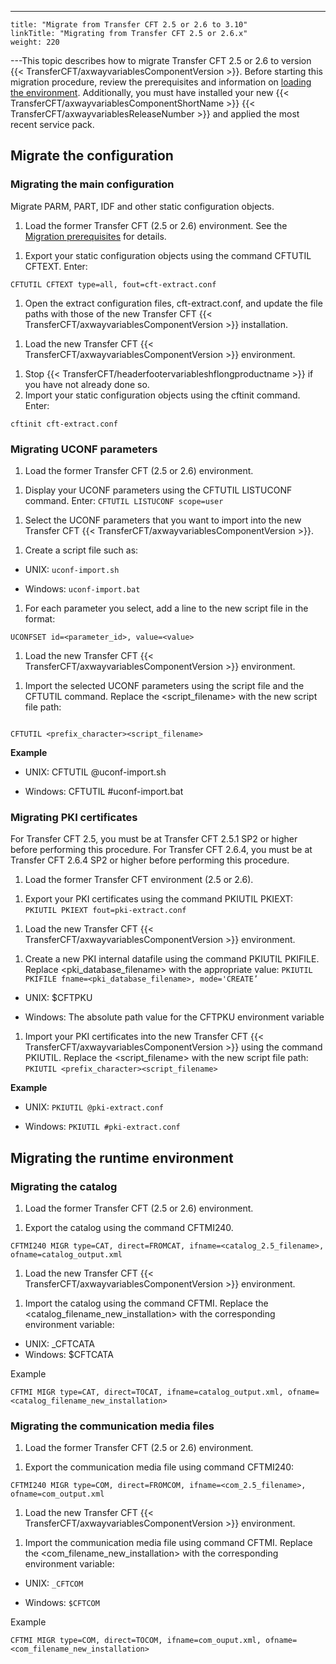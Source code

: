 ---
    title: "Migrate from Transfer CFT 2.5 or 2.6 to 3.10"
    linkTitle: "Migrating from Transfer CFT 2.5 or 2.6.x"
    weight: 220
---This topic describes how to migrate Transfer CFT 2.5 or 2.6 to version {{< TransferCFT/axwayvariablesComponentVersion  >}}. Before starting this migration procedure, review the prerequisites and information on [loading the environment](../). Additionally, you must have installed your new {{< TransferCFT/axwayvariablesComponentShortName  >}} {{< TransferCFT/axwayvariablesReleaseNumber  >}} and applied the most recent service pack.

## Migrate the configuration

### Migrating the main configuration

Migrate PARM, PART, IDF and other static configuration objects.

1. Load the former Transfer CFT (2.5 or 2.6) environment. See the [Migration prerequisites](../) for details.

<!-- -->

1. Export your static configuration objects using the command CFTUTIL CFTEXT. Enter:

```
CFTUTIL CFTEXT type=all, fout=cft-extract.conf
```

1. Open the extract configuration files, cft-extract.conf, and update the file paths with those of the new Transfer CFT {{< TransferCFT/axwayvariablesComponentVersion >}} installation.

<!-- -->

1. Load the new Transfer CFT {{< TransferCFT/axwayvariablesComponentVersion >}} environment.

<!-- -->

1. Stop {{< TransferCFT/headerfootervariableshflongproductname >}} if you have not already done so.
1. Import your static configuration objects using the cftinit command.  
    Enter:

```
cftinit cft-extract.conf
```

### Migrating UCONF parameters

1. Load the former Transfer CFT (2.5 or 2.6) environment.

<!-- -->

1. Display your UCONF parameters using the CFTUTIL LISTUCONF command. Enter: `CFTUTIL LISTUCONF scope=user`

<!-- -->

1. Select the UCONF parameters that you want to import into the new Transfer CFT {{< TransferCFT/axwayvariablesComponentVersion >}}.

<!-- -->

1. Create a script file such as:

- UNIX: `uconf-import.sh`

- Windows: `uconf-import.bat`

1. For each parameter you select, add a line to the new script file in the format:

```
UCONFSET id=<parameter_id>, value=<value>
```

1. Load the new Transfer CFT {{< TransferCFT/axwayvariablesComponentVersion >}} environment.

<!-- -->

1. Import the selected UCONF parameters using the script file and the CFTUTIL command. Replace the &lt;script_filename> with the new script file path:

```

CFTUTIL <prefix_character><script_filename>

```

****Example****

- UNIX: CFTUTIL @uconf-import.sh

<!-- -->

- Windows: CFTUTIL #uconf-import.bat

### Migrating PKI certificates

For Transfer CFT 2.5, you must be at Transfer CFT 2.5.1 SP2 or higher before performing this procedure. For Transfer CFT 2.6.4, you must be at Transfer CFT 2.6.4 SP2 or higher before performing this procedure.

1. Load the former Transfer CFT environment (2.5 or 2.6).

<!-- -->

1. Export your PKI certificates using the command PKIUTIL PKIEXT: `PKIUTIL PKIEXT fout=pki-extract.conf`

<!-- -->

1. Load the new Transfer CFT {{< TransferCFT/axwayvariablesComponentVersion >}} environment.

<!-- -->

1. Create a new PKI internal datafile using the command PKIUTIL PKIFILE. Replace &lt;pki_database_filename> with the appropriate value: `PKIUTIL PKIFILE fname=<pki_database_filename>, mode='CREATE’`

- UNIX: $CFTPKU

- Windows: The absolute path value for the CFTPKU environment variable

1. Import your PKI certificates into the new Transfer CFT {{< TransferCFT/axwayvariablesComponentVersion >}} using the command PKIUTIL. Replace the &lt;script_filename> with the new script file path: `PKIUTIL <prefix_character><script_filename>`

****Example****

- UNIX: `PKIUTIL @pki-extract.conf`

<!-- -->

- Windows: `PKIUTIL #pki-extract.conf`

## Migrating the runtime environment

### Migrating the catalog

1. Load the former Transfer CFT (2.5 or 2.6) environment.

<!-- -->

1. Export the catalog using the command CFTMI240.

```
CFTMI240 MIGR type=CAT, direct=FROMCAT, ifname=<catalog_2.5_filename>, ofname=catalog_output.xml
```

1. Load the new Transfer CFT {{< TransferCFT/axwayvariablesComponentVersion >}} environment.

<!-- -->

1. Import the catalog using the command CFTMI. Replace the &lt;catalog_filename_new_installation> with the corresponding environment variable:

- UNIX: _CFTCATA
- Windows: $CFTCATA

Example

```
CFTMI MIGR type=CAT, direct=TOCAT, ifname=catalog_output.xml, ofname=<catalog_filename_new_installation>
```

### Migrating the communication media files

1. Load the former Transfer CFT (2.5 or 2.6) environment.

<!-- -->

1. Export the communication media file using command CFTMI240:

```
CFTMI240 MIGR type=COM, direct=FROMCOM, ifname=<com_2.5_filename>, ofname=com_output.xml
```

1. Load the new Transfer CFT {{< TransferCFT/axwayvariablesComponentVersion >}} environment.

<!-- -->

1. Import the communication media file using command CFTMI. Replace the &lt;com_filename_new_installation> with the corresponding environment variable:

- UNIX: `_CFTCOM`

<!-- -->

- Windows: `$CFTCOM`

Example

```
CFTMI MIGR type=COM, direct=TOCOM, ifname=com_ouput.xml, ofname=<com_filename_new_installation>
```
